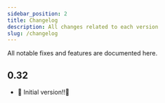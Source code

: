 ```yaml
---
sidebar_position: 2
title: Changelog
description: All changes related to each version
slug: /changelog
---
```


All notable fixes and features are documented here.

## 0.32

- 🎉 Initial version!!🤖